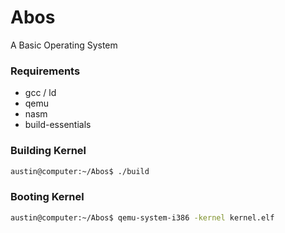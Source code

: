 # Abos
A Basic Operating System

### Requirements
- gcc / ld
- qemu
- nasm
- build-essentials

### Building Kernel
```bash
austin@computer:~/Abos$ ./build
```
### Booting Kernel
```bash
austin@computer:~/Abos$ qemu-system-i386 -kernel kernel.elf
```

